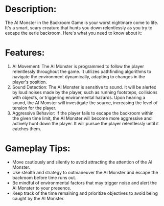 # Description:
The AI Monster in the Backroom Game is your worst nightmare come to life. It's a smart, scary creature that hunts you down relentlessly as you try to escape the eerie backroom. Here's what you need to know about it:

# Features:
1. AI Movement: The AI Monster is programmed to follow the player relentlessly throughout the game. It utilizes pathfinding algorithms to navigate the environment dynamically, adapting to changes in the player's position.
2. Sound Detection: The AI Monster is sensitive to sound. It will be alerted by loud noises made by the player, such as running footsteps, collisions with objects, or triggering environmental hazards. Upon hearing a sound, the AI Monster will investigate the source, increasing the level of tension for the player.
3. Aggressive Behavior: If the player fails to escape the backroom within the given time limit, the AI Monster will become more aggressive and actively hunt down the player. It will pursue the player relentlessly until it catches them.

# Gameplay Tips:
- Move cautiously and silently to avoid attracting the attention of the AI Monster.
- Use stealth and strategy to outmaneuver the AI Monster and escape the backroom before time runs out.
- Be mindful of environmental factors that may trigger noise and alert the AI Monster to your presence.
- Keep track of the time remaining and prioritize objectives to avoid being caught by the AI Monster.
